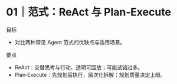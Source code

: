 # 01｜范式：ReAct 与 Plan‑Execute

目标
- 对比两种常见 Agent 范式的优缺点与适用场景。

要点
- ReAct：交替思考与行动，透明可回放；可能试错过多。
- Plan‑Execute：先规划后执行，层次化拆解；规划质量决定上限。

